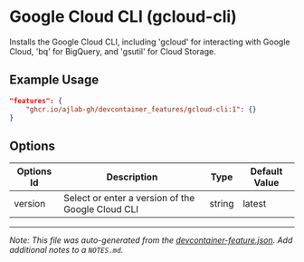 
# Google Cloud CLI (gcloud-cli)

Installs the Google Cloud CLI, including 'gcloud' for interacting with Google Cloud, 'bq' for BigQuery, and 'gsutil' for Cloud Storage.

## Example Usage

```json
"features": {
    "ghcr.io/ajlab-gh/devcontainer_features/gcloud-cli:1": {}
}
```

## Options

| Options Id | Description | Type | Default Value |
|-----|-----|-----|-----|
| version | Select or enter a version of the Google Cloud CLI | string | latest |



---

_Note: This file was auto-generated from the [devcontainer-feature.json](https://github.com/ajlab-gh/devcontainer_features/blob/main/src/gcloud-cli/devcontainer-feature.json).  Add additional notes to a `NOTES.md`._
